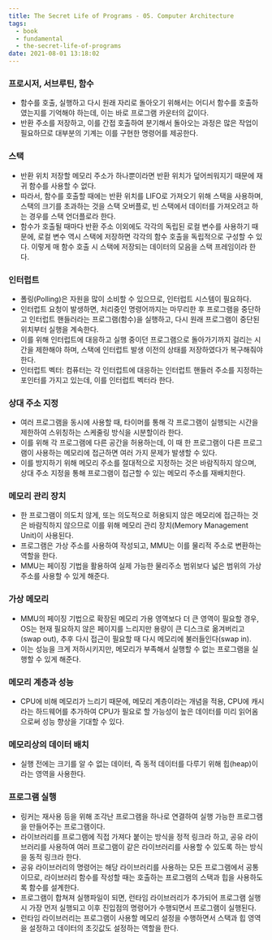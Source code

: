 ```yaml
---
title: The Secret Life of Programs - 05. Computer Architecture
tags:
  - book
  - fundamental
  - the-secret-life-of-programs
date: 2021-08-01 13:18:02
---
```


### 프로시저, 서브루틴, 함수
- 함수를 호출, 실행하고 다시 원래 자리로 돌아오기 위해서는 어디서 함수를 호출하였는지를 기억해야 하는데, 이는 바로 프로그램 카운터의 값이다.
- 반환 주소를 저장하고, 이를 간접 호출하여 분기해서 돌아오는 과정은 많은 작업이 필요하므로 대부분의 기계는 이를 구현한 명령어를 제공한다.
### 스택
- 반환 위치 저장할 메모리 주소가 하나뿐이라면 반환 위치가 덮어씌워지기 때문에 재귀 함수를 사용할 수 없다.
- 따라서, 함수를 호출할 때에는 반환 위치를 LIFO로 가져오기 위해 스택을 사용하며, 스택의 크기를 초과하는 것을 스택 오버플로, 빈 스택에서 데이터를 가져오려고 하는 경우를 스택 언더플로라 한다.
- 함수가 호출될 때마다 반환 주소 이외에도 각각의 독립된 로컬 변수를 사용하기 때문에, 로컬 변수 역시 스택에 저장하면 각각의 함수 호출을 독립적으로 구성할 수 있다. 이렇게 매 함수 호출 시 스택에 저장되는 데이터의 모음을 스택 프레임이라 한다.
### 인터럽트
- 폴링(Polling)은 자원을 많이 소비할 수 있으므로, 인터럽트 시스템이 필요하다.
- 인터럽트 요청이 발생하면, 처리중인 명령어까지는 마무리한 후 프로그램을 중단하고 인터럽트 핸들러라는 프로그램(함수)을 실행하고, 다시 원래 프로그램이 중단된 위치부터 실행을 계속한다.
- 이를 위해 인터럽트에 대응하고 실행 중이던 프로그램으로 돌아가기까지 걸리는 시간을 제한해야 하며, 스택에 인터럽트 발생 이전의 상태를 저장하였다가 복구해줘야 한다.
- 인터럽트 벡터: 컴퓨터는 각 인터럽트에 대응하는 인터럽트 핸들러 주소를 지정하는 포인터를 가지고 있는데, 이를 인터럽트 벡터라 한다.
### 상대 주소 지정
- 여러 프로그램을 동시에 사용할 때, 타이머를 통해 각 프로그램이 실행되는 시간을 제한하여 스위칭하는 스케줄링 방식을 시분할이라 한다.
- 이를 위해 각 프로그램에 다른 공간을 허용하는데, 이 때 한 프로그램이 다른 프로그램이 사용하는 메모리에 접근하면 여러 가지 문제가 발생할 수 있다.
- 이를 방지하기 위해 메모리 주소를 절대적으로 지정하는 것은 바람직하지 않으며, 상대 주소 지정을 통해 프로그램이 접근할 수 있는 메모리 주소를 재배치한다.
### 메모리 관리 장치
- 한 프로그램이 의도치 않게, 또는 의도적으로 허용되지 않은 메모리에 접근하는 것은 바람직하지 않으므로 이를 위해 메모리 관리 장치(Memory Management Unit)이 사용된다.
- 프로그램은 가상 주소를 사용하여 작성되고, MMU는 이를 물리적 주소로 변환하는 역할을 한다.
- MMU는 페이징 기법을 활용하여 실제 가능한 물리주소 범위보다 넓은 범위의 가상 주소를 사용할 수 있게 해준다.
### 가상 메모리
- MMU의 페이징 기법으로 확장된 메모리 가용 영역보다 더 큰 영역이 필요할 경우, OS는 현재 필요하지 않은 페이지를 느리지만 용량이 큰 디스크로 옮겨버리고(swap out), 추후 다시 접근이 필요할 때 다시 메모리에 불러들인다(swap in).
- 이는 성능을 크게 저하시키지만, 메모리가 부족해서 실행할 수 없는 프로그램을 실행할 수 있게 해준다.
### 메모리 계층과 성능
- CPU에 비해 메모리가 느리기 때문에, 메모리 계층이라는 개념을 적용, CPU에 캐시라는 하드웨어를 추가하여 CPU가 필요로 할 가능성이 높은 데이터를 미리 읽어옴으로써 성능 향상을 기대할 수 있다.
### 메모리상의 데이터 배치
- 실행 전에는 크기를 알 수 없는 데이터, 즉 동적 데이터를 다루기 위해 힙(heap)이라는 영역을 사용한다.
### 프로그램 실행
- 링커는 재사용 등을 위해 조각난 프로그램을 하나로 연결하여 실행 가능한 프로그램을 만들어주는 프로그램이다.
- 라이브러리를 프로그램에 직접 가져다 붙이는 방식을 정적 링크라 하고, 공유 라이브러리를 사용하여 여러 프로그램이 같은 라이브러리를 사용할 수 있도록 하는 방식을 동적 링크라 한다.
- 공유 라이브러리의 명령어는 해당 라이브러리를 사용하는 모든 프로그램에서 공통이므로, 라이브러리 함수를 작성할 때는 호출하는 프로그램의 스택과 힙을 사용하도록 함수를 설계한다.
- 프로그램이 합쳐져 실행파일이 되면, 런타임 라이브러리가 추가되어 프로그램 실행시 가장 먼저 실행되고 이후 진입점의 명령어가 수행되면서 프로그램이 실행된다.
- 런타임 라이브러리는 프로그램이 사용할 메모리 설정을 수행하면서 스택과 힙 영역을 설정하고 데이터의 초깃값도 설정하는 역할을 한다.